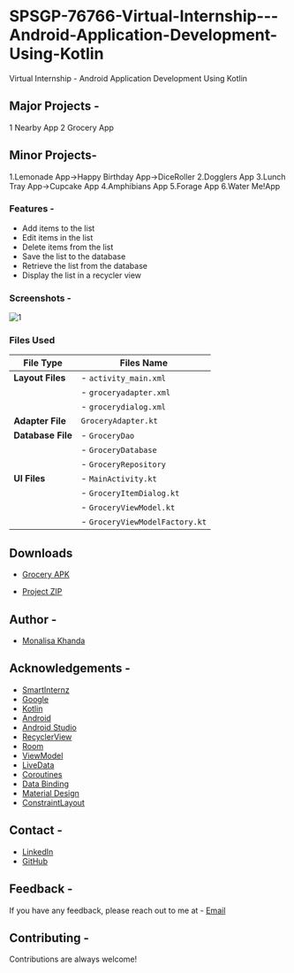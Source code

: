 # SPSGP-76766-Virtual-Internship---Android-Application-Development-Using-Kotlin
Virtual Internship - Android Application Development Using Kotlin

## **Major Projects -** 
1 Nearby App
2 Grocery App

## **Minor Projects-**
1.Lemonade App->Happy Birthday App->DiceRoller
2.Dogglers App
3.Lunch Tray App->Cupcake App
4.Amphibians App
5.Forage App
6.Water Me!App

### **Features -**
- Add items to the list
- Edit items in the list
- Delete items from the list
- Save the list to the database
- Retrieve the list from the database
- Display the list in a recycler view

### **Screenshots -**
 ![1](https://user-images.githubusercontent.com/75751123/191116172-8ae5e373-9c79-4f3a-8f6f-8b2486db62b3.jpeg)


### Files Used

| **File Type** | **Files Name** |
| ----------- | ----------- |
| **Layout Files** | - `activity_main.xml` |
| | - `groceryadapter.xml` |
| | - `grocerydialog.xml` |
| **Adapter File** | `GroceryAdapter.kt` |
| **Database File** | - `GroceryDao` |
| | - `GroceryDatabase` |
| | - `GroceryRepository` |
| **UI Files** |- `MainActivity.kt` | 
| | - `GroceryItemDialog.kt` |
| | - `GroceryViewModel.kt` |
| | - `GroceryViewModelFactory.kt` |


## Downloads
- [Grocery APK](https://drive.google.com/file/d/1X3yKptiFAkyjj-WhTMxaGuzC45ALVDA6/view?usp=sharing)

- [Project ZIP](https://drive.google.com/file/d/1gXzRoHrA1wAtu7on9_oqtFIPoPi2yN89/view?usp=sharing)

## **Author -**
- [Monalisa Khanda](
https://www.linkedin.com/in/monalisa-khanda-287631187/)

## **Acknowledgements -**
- [SmartInternz](https://www.smartinternz.com/)
- [Google](https://www.google.com/)
- [Kotlin](https://kotlinlang.org/)
- [Android](https://developer.android.com/)
- [Android Studio](https://developer.android.com/studio)
- [RecyclerView](https://developer.android.com/guide/topics/ui/layout/recyclerview)
- [Room](https://developer.android.com/training/data-storage/room)
- [ViewModel](https://developer.android.com/topic/libraries/architecture/viewmodel)
- [LiveData](https://developer.android.com/topic/libraries/architecture/livedata)
- [Coroutines](https://developer.android.com/kotlin/coroutines)
- [Data Binding](https://developer.android.com/topic/libraries/data-binding)
- [Material Design](https://material.io/develop/android)
- [ConstraintLayout](https://developer.android.com/reference/androidx/constraintlayout/widget/ConstraintLayout)

## **Contact -**
- [LinkedIn](https://www.linkedin.com/in/monalisa-khanda-287631187/)
- [GitHub](https://github.com/Monalisa-2000)

## **Feedback -**
If you have any feedback, please reach out to me at - [Email](mailto:monalisakhanda2610@gmail.com)


## **Contributing -**
Contributions are always welcome!



